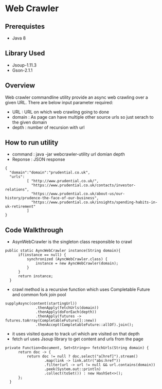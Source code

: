 # Web Crawler

## Prerequistes

* Java 8

## Library Used
* Jsoup-1.11.3
* Gson-2.1.1

## Overview 

Web crawler commandline utility provide an async web crawling over a given URL. There are below input parameter required:
* URL : URL on which web crawling going to done
* domain : As page can have multiple other source urls so just serach to the given domain
* depth : number of recursion with url

## How to run utility

* command : java -jar webcrawler-utility url domian depth
* Reponse : JSON response 
```
{
  "domain":"domain":"prudential.co.uk",
  "urls":
          [ "http://www.prudential.co.uk/",
            "https://www.prudential.co.uk/contacts/investor-relations",
            "https://www.prudential.co.uk/about-us/our-history/prudence-the-face-of-our-business",
            "https://www.prudential.co.uk/insights/spending-habits-in-uk-retirement"
          ]
}
```

## Code Walkthrough

  * AsynWebCrawler is the singleton class responsible to crawl 
  ```
  public static AyncWebCrawler instance(String domain){
		if(instance == null) {
			synchronized (AyncWebCrawler.class) {
				instance = new AyncWebCrawler(domain);
			}
		}
		return instance;
	}
  ```
  * crawl method is a recursive function which uses Completable Future and common fork join pool 
  ```
  supplyAsync(content(startingUrl))
				.thenApply(fetchUrls(domain))
				.thenApply(doForEach(depth))
				.thenApply(futures -> futures.toArray(CompletableFuture[]::new))
				.thenAccept(CompletableFuture::allOf).join();
   ```
  * it uses visited queue to track url which are visited on that depth
  * fetch url uses Jsoup library to get content and urls from the page
  ```
  private Function<Document, Set<String>> fetchUrls(String domain) {
		return doc -> {
			return doc != null ? doc.select("a[href]").stream()
					.map(link -> link.attr("abs:href"))
					.filter(url -> url != null && url.contains(domain))
					.peek(System.out::println)
					.collect(toSet()) : new HashSet<>();
		};
	}
  ```
  
 
  
      
